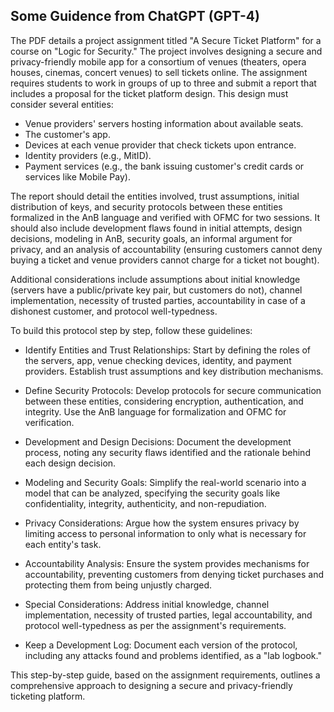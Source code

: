 ## Some Guidence from ChatGPT (GPT-4)

The PDF details a project assignment titled "A Secure Ticket Platform" for a course on "Logic for Security." The project involves designing a secure and privacy-friendly mobile app for a consortium of venues (theaters, opera houses, cinemas, concert venues) to sell tickets online. The assignment requires students to work in groups of up to three and submit a report that includes a proposal for the ticket platform design. This design must consider several entities:

- Venue providers' servers hosting information about available seats.
- The customer's app.
- Devices at each venue provider that check tickets upon entrance.
- Identity providers (e.g., MitID).
- Payment services (e.g., the bank issuing customer's credit cards or services like Mobile Pay).

The report should detail the entities involved, trust assumptions, initial distribution of keys, and security protocols between these entities formalized in the AnB language and verified with OFMC for two sessions. It should also include development flaws found in initial attempts, design decisions, modeling in AnB, security goals, an informal argument for privacy, and an analysis of accountability (ensuring customers cannot deny buying a ticket and venue providers cannot charge for a ticket not bought).

Additional considerations include assumptions about initial knowledge (servers have a public/private key pair, but customers do not), channel implementation, necessity of trusted parties, accountability in case of a dishonest customer, and protocol well-typedness.

To build this protocol step by step, follow these guidelines:

- Identify Entities and Trust Relationships: Start by defining the roles of the servers, app, venue checking devices, identity, and payment providers. Establish trust assumptions and key distribution mechanisms.

- Define Security Protocols: Develop protocols for secure communication between these entities, considering encryption, authentication, and integrity. Use the AnB language for formalization and OFMC for verification.

- Development and Design Decisions: Document the development process, noting any security flaws identified and the rationale behind each design decision.

- Modeling and Security Goals: Simplify the real-world scenario into a model that can be analyzed, specifying the security goals like confidentiality, integrity, authenticity, and non-repudiation.

- Privacy Considerations: Argue how the system ensures privacy by limiting access to personal information to only what is necessary for each entity's task.

- Accountability Analysis: Ensure the system provides mechanisms for accountability, preventing customers from denying ticket purchases and protecting them from being unjustly charged.

- Special Considerations: Address initial knowledge, channel implementation, necessity of trusted parties, legal accountability, and protocol well-typedness as per the assignment's requirements.

- Keep a Development Log: Document each version of the protocol, including any attacks found and problems identified, as a "lab logbook."

This step-by-step guide, based on the assignment requirements, outlines a comprehensive approach to designing a secure and privacy-friendly ticketing platform.